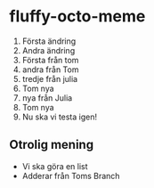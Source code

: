 # fluffy-octo-meme
1. Första ändring
2. Andra ändring
1. Första från tom
2. andra från Tom
3. tredje från julia
3. Tom nya 
4. nya från Julia
3. Tom nya
4. Nu ska vi testa igen!  

## Otrolig mening 
* Vi ska göra en list
* Adderar från Toms Branch 